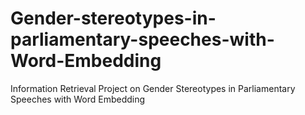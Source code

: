 # Gender-stereotypes-in-parliamentary-speeches-with-Word-Embedding
Information Retrieval Project on Gender Stereotypes in Parliamentary Speeches with Word Embedding
